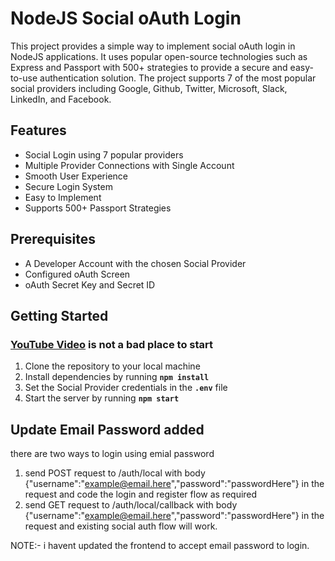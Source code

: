 # **NodeJS Social oAuth Login**

This project provides a simple way to implement social oAuth login in NodeJS applications. It uses popular open-source technologies such as Express and Passport with 500+ strategies to provide a secure and easy-to-use authentication solution. The project supports 7 of the most popular social providers including Google, Github, Twitter, Microsoft, Slack, LinkedIn, and Facebook.

## **Features**

- Social Login using 7 popular providers
- Multiple Provider Connections with Single Account
- Smooth User Experience
- Secure Login System
- Easy to Implement
- Supports 500+ Passport Strategies

## **Prerequisites**

- A Developer Account with the chosen Social Provider
- Configured oAuth Screen
- oAuth Secret Key and Secret ID

## **Getting Started**

### [YouTube Video](https://youtu.be/KJmh93ZxEyk) is not a bad place to start

1. Clone the repository to your local machine
2. Install dependencies by running **`npm install`**
3. Set the Social Provider credentials in the **`.env`** file
4. Start the server by running **`npm start`**

## **Update Email Password added**
there are two ways to login using emial password
1. send POST request to /auth/local with body {"username":"example@email.here","password":"passwordHere"} in the request and code the login and register flow as required
2. send GET request to /auth/local/callback with body {"username":"example@email.here","password":"passwordHere"} in the request and existing social auth flow will work.

NOTE:- i havent updated the frontend to accept email password to login.

